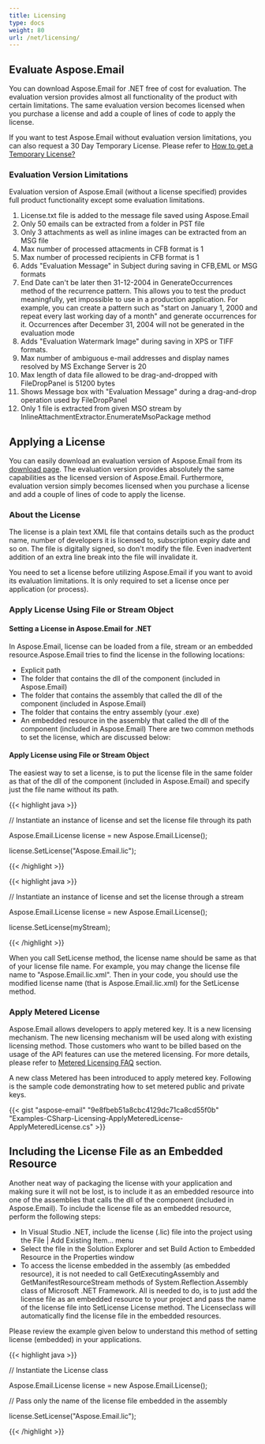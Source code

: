 ```yaml
---
title: Licensing
type: docs
weight: 80
url: /net/licensing/
---
```



## **Evaluate Aspose.Email**
You can download Aspose.Email for .NET free of cost for evaluation. The evaluation version provides almost all functionality of the product with certain limitations. The same evaluation version becomes licensed when you purchase a license and add a couple of lines of code to apply the license.

If you want to test Aspose.Email without evaluation version limitations, you can also request a 30 Day Temporary License. Please refer to [How to get a Temporary License?](https://purchase.aspose.com/temporary-license)
### **Evaluation Version Limitations**
Evaluation version of Aspose.Email (without a license specified) provides full product functionality except some evaluation limitations.

1. License.txt file is added to the message file saved using Aspose.Email
1. Only 50 emails can be extracted from a folder in PST file
1. Only 3 attachments as well as inline images can be extracted from an MSG file
1. Max number of processed attacments in CFB format is 1
1. Max number of processed recipients in CFB format is 1
1. Adds "Evaluation Message" in Subject during saving in CFB,EML or MSG formats
1. End Date can't be later then 31-12-2004 in GenerateOccurrences method of the recurrence pattern. This allows you to test the product meaningfully, yet impossible to use in a production application. For example, you can create a pattern such as "start on January 1, 2000 and repeat every last working day of a month" and generate occurrences for it. Occurrences after December 31, 2004 will not be generated in the evaluation mode
1. Adds "Evaluation Watermark Image" during saving in XPS or TIFF formats.
1. Max number of ambiguous e-mail addresses and display names resolved by MS Exchange Server is 20
1. Max length of data file allowed to be drag-and-dropped with FileDropPanel is 51200 bytes
1. Shows Message box with "Evaluation Message" during a drag-and-drop operation used by FileDropPanel
1. Only 1 file is extracted from given MSO stream by InlineAttachmentExtractor.EnumerateMsoPackage method
## **Applying a License**
You can easily download an evaluation version of Aspose.Email from its [download page](https://www.nuget.org/packages/Aspose.Email/). The evaluation version provides absolutely the same capabilities as the licensed version of Aspose.Email. Furthermore, evaluation version simply becomes licensed when you purchase a license and add a couple of lines of code to apply the license.
### **About the License**
The license is a plain text XML file that contains details such as the product name, number of developers it is licensed to, subscription expiry date and so on. The file is digitally signed, so don't modify the file. Even inadvertent addition of an extra line break into the file will invalidate it.

You need to set a license before utilizing Aspose.Email if you want to avoid its evaluation limitations. It is only required to set a license once per application (or process).
### **Apply License Using File or Stream Object**
#### **Setting a License in Aspose.Email for .NET**
In Aspose.Email, license can be loaded from a file, stream or an embedded resource.Aspose.Email tries to find the license in the following locations:

- Explicit path
- The folder that contains the dll of the component (included in Aspose.Email)
- The folder that contains the assembly that called the dll of the component (included in Aspose.Email)
- The folder that contains the entry assembly (your .exe)
- An embedded resource in the assembly that called the dll of the component (included in Aspose.Email) There are two common methods to set the license, which are discussed below:
#### **Apply License using File or Stream Object**
The easiest way to set a license, is to put the license file in the same folder as that of the dll of the component (included in Aspose.Email) and specify just the file name without its path.



{{< highlight java >}}

 // Instantiate an instance of license and set the license file through its path

Aspose.Email.License license = new Aspose.Email.License();

license.SetLicense("Aspose.Email.lic");

{{< /highlight >}}

{{< highlight java >}}

 // Instantiate an instance of license and set the license through a stream

Aspose.Email.License license = new Aspose.Email.License();

license.SetLicense(myStream);

{{< /highlight >}}



When you call SetLicense method, the license name should be same as that of your license file name. For example, you may change the license file name to "Aspose.Email.lic.xml". Then in your code, you should use the modified license name (that is Aspose.Email.lic.xml) for the SetLicense method.
### **Apply Metered License**
Aspose.Email allows developers to apply metered key. It is a new licensing mechanism. The new licensing mechanism will be used along with existing licensing method. Those customers who want to be billed based on the usage of the API features can use the metered licensing. For more details, please refer to [Metered Licensing FAQ](https://purchase.aspose.com/faqs/licensing/metered) section.

A new class Metered has been introduced to apply metered key. Following is the sample code demonstrating how to set metered public and private keys.

{{< gist "aspose-email" "9e8fbeb51a8cbc4129dc71ca8cd55f0b" "Examples-CSharp-Licensing-ApplyMeteredLicense-ApplyMeteredLicense.cs" >}}
## **Including the License File as an Embedded Resource**
Another neat way of packaging the license with your application and making sure it will not be lost, is to include it as an embedded resource into one of the assemblies that calls the dll of the component (included in Aspose.Email). To include the license file as an embedded resource, perform the following steps:

- In Visual Studio .NET, include the license (.lic) file into the project using the File | Add Existing Item... menu
- Select the file in the Solution Explorer and set Build Action to Embedded Resource in the Properties window
- To access the license embedded in the assembly (as embedded resource), it is not needed to call GetExecutingAssembly and GetManifestResourceStream methods of System.Reflection.Assembly class of Microsoft .NET Framework. All is needed to do, is to just add the license file as an embedded resource to your project and pass the name of the license file into SetLicense License method. The Licenseclass will automatically find the license file in the embedded resources.

Please review the example given below to understand this method of setting license (embedded) in your applications.



{{< highlight java >}}

 // Instantiate the License class

Aspose.Email.License license = new Aspose.Email.License();

// Pass only the name of the license file embedded in the assembly

license.SetLicense("Aspose.Email.lic");

{{< /highlight >}}
